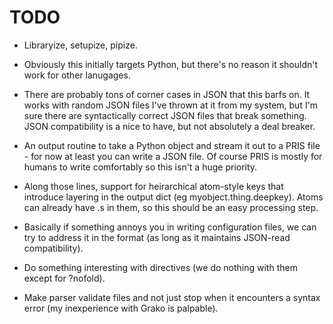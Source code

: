 # TODO

* Libraryize, setupize, pipize.

* Obviously this initially targets Python, but there's no reason it shouldn't work for
  other lanugages.

* There are probably tons of corner cases in JSON that this barfs on. It works with random
  JSON files I've thrown at it from my system, but I'm sure there are syntactically correct
  JSON files that break something. JSON compatibility is a nice to have, but not absolutely
  a deal breaker.

* An output routine to take a Python object and stream it out to a PRIS file - for now at
  least you can write a JSON file. Of course PRIS is mostly for humans to write comfortably
  so this isn't a huge priority.

* Along those lines, support for heirarchical atom-style keys that introduce layering in
  the output dict (eg myobject.thing.deepkey). Atoms can already have .s in them, so
  this should be an easy processing step.

* Basically if something annoys you in writing configuration files, we can try to address
  it in the format (as long as it maintains JSON-read compatibility).

* Do something interesting with directives (we do nothing with them except for ?nofold).

* Make parser validate files and not just stop when it encounters a syntax error (my
  inexperience with Grako is palpable).

